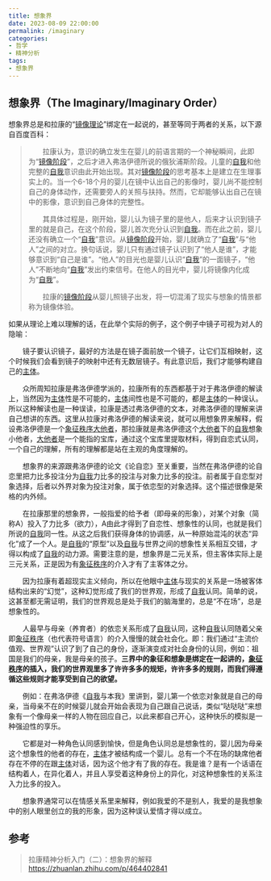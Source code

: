 ```yaml
---
title: 想象界
date: 2023-08-09 22:00:00
permalink: /imaginary
categories:
- 哲学
- 精神分析
tags:
- 想象界
---
```


## 想象界（The Imaginary/Imaginary Order）

想象界总是和拉康的“[镜像理论](/mirror-stage)”绑定在一起说的，甚至等同于两者的关系，以下源自百度百科：

> &emsp;&emsp;拉康认为，意识的确立发生在婴儿的前语言期的一个神秘瞬间，此即为“[镜像阶段](/mirror-stage)”，之后才进入弗洛伊德所说的俄狄浦斯阶段。儿童的[自我](/ego)和他完整的[自我](/ego)意识由此开始出现。其对[镜像阶段](/mirror-stage)的思考基本上是建立在生理事实上的。当一个6-18个月的婴儿在镜中认出自己的影像时，婴儿尚不能控制自己的身体动作，还需要旁人的关照与扶持。然而，它却能够认出自己在镜中的影像，意识到自己身体的完整性。
>
> &emsp;&emsp;其具体过程是，刚开始，婴儿认为镜子里的是他人，后来才认识到镜子里的就是自己，在这个阶段，婴儿首次充分认识到[自我](/ego)。而在此之前，婴儿还没有确立一个“[自我](/ego)”意识。从[镜像阶段](/mirror-stage)开始，婴儿就确立了“[自我](/ego)”与“他人”之间的对立。换句话说，婴儿只有通过镜子认识到了“他人是谁”，才能够意识到“自己是谁”。“他人”的目光也是婴儿认识“[自我](/ego)”的一面镜子，“他人”不断地向“[自我](/ego)”发出约束信号。在他人的目光中，婴儿将镜像内化成为“[自我](/ego)”。
>
> &emsp;&emsp;拉康的[镜像阶段](/mirror-stage)从婴儿照镜子出发，将一切混淆了现实与想象的情景都称为镜像体验。



如果从理论上难以理解的话，在此举个实际的例子，这个例子中镜子可视为对人的隐喻：

&emsp;&emsp;镜子要认识镜子，最好的方法是在镜子面前放一个镜子，让它们互相映射，这个时候我们会看到镜子的映射中还有无数层镜子。有此意识后，我们才能够构建自己的[主体](/subject)。

&emsp;&emsp;众所周知拉康是弗洛伊德学派的，拉康所有的东西都基于对于弗洛伊德的解读上，当然因为[主体](/subject)性是不可能的，[主体](/subject)间性也是不可能的，都是[主体](/subject)的一种误认。所以这种解读也是一种误读，拉康是透过弗洛伊德的文本，对弗洛伊德的理解来讲自己想讲的东西。这里从拉康对弗洛伊德的解读来说，就可以用想象界来解释，假设弗洛伊德是一个[象征秩序](/symbolic)[大他者](/Other)，那拉康就是弗洛伊德这个[大他者](/Other)下的[自我](/ego)想象小他者，[大他者](/Other)是一个能指的宝库，通过这个宝库里提取材料，得到自恋式认同，一个自己的理解，所有的理解都是站在主观的角度理解的。

&emsp;&emsp;想象界的来源跟弗洛伊德的论文《论自恋》至关重要，当然在弗洛伊德的论自恋里把力比多投注分为[自我](/ego)力比多的投注与对象力比多的投注。前者属于自恋型对象选择，后者以外界对象为投注对象，属于依恋型的对象选择。这个描述很像是荣格的内外倾。

&emsp;&emsp;在拉康那里的想象界，一般指爱的给予者（即母亲的形象），对某个对象（简称A）投入了力比多（欲力），A由此才得到了自恋性、想象性的认同，也就是我们所说的[自我](/ego)同一性。从这之后我们获得身体的协调感，从一种原始混沌的状态“异化”成了一个人。是[自我](/ego)的“原型”以及[自我](/ego)与世界之间的想象性关系相互交错，才得以构成了[自我](/ego)的动力源。需要注意的是，想象界是二元关系，但主客体实际上是三元关系，正是因为有[象征秩序](/symbolic)的介入才有了主客体之分。

&emsp;&emsp;因为拉康有着超现实主义倾向，所以在他眼中[主体](/subject)与现实的关系是一场被客体结构出来的“幻觉”，这种幻觉形成了我们的世界观，形成了[自我](/ego)认同。简单的说，这甚至都无需证明，我们的世界观总是处于我们的脑海里的，总是“不在场”，总是想象性的。

&emsp;&emsp;人最早与母亲（养育者）的依恋关系形成了[自我](/ego)认同，这种[自我](/ego)认同随着父亲即[象征秩序](/symbolic)（也代表符号语言）的介入慢慢的就会社会化。即：我们通过“主流价值观、世界观”认识了到了自己的身份，逐渐演变成对社会身份的认同，例如：祖国是我们的母亲，我是母亲的孩子。**三界中的象征和想象是绑定在一起讲的，[象征秩序](/symbolic)的插入，我们的世界观里多了许许多多的规矩，许许多多的规则，而我们得遵循这些规则才能享受到自己的欲望。**

&emsp;&emsp;例如：在弗洛伊德《[自我](/ego)与本我》里讲到，婴儿第一个依恋对象就是自己的母亲，当母亲不在的时候婴儿就会开始会表现为自己跟自己说话，类似“哒哒哒”来想象有一个像母亲一样的人物在回应自己，以此来都自己开心，这种快乐的模拟是一种强迫性的享乐。

&emsp;&emsp;它都是对一种角色认同感到愉快，但是角色认同总是想象性的，婴儿因为母亲这个想象性的他者的存在，[主体](/subject)才被结构成一个婴儿。总有一个不在场的缺席他者存在不停的在跟[主体](/subject)对话，因为这个他才有了我的存在。我是谁？是有一个话语在结构着人，在异化着人，并且人享受着这种身份上的异化，对这种想象性的关系注入力比多的投入。

&emsp;&emsp;想象界通常可以在情感关系里来解释，例如我爱的不是别人，我爱的是我想象中的别人眼里创立的我的形象，因为这种误认爱情才得以成立。

## 参考

> 拉康精神分析入门（二）：想象界的解释 https://zhuanlan.zhihu.com/p/464402841